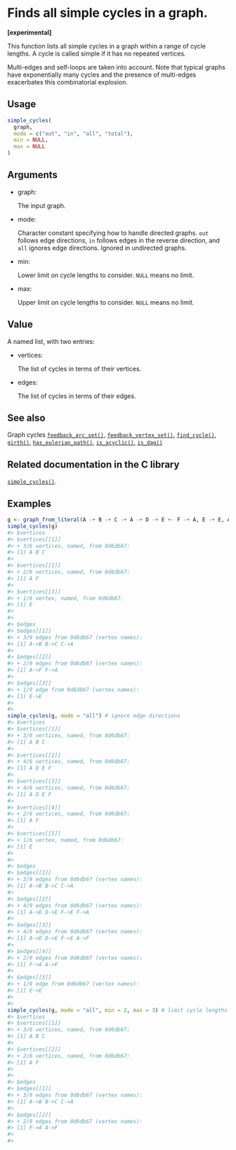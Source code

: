 # Finds all simple cycles in a graph.

**\[experimental\]**

This function lists all simple cycles in a graph within a range of cycle
lengths. A cycle is called simple if it has no repeated vertices.

Multi-edges and self-loops are taken into account. Note that typical
graphs have exponentially many cycles and the presence of multi-edges
exacerbates this combinatorial explosion.

## Usage

``` r
simple_cycles(
  graph,
  mode = c("out", "in", "all", "total"),
  min = NULL,
  max = NULL
)
```

## Arguments

- graph:

  The input graph.

- mode:

  Character constant specifying how to handle directed graphs. `out`
  follows edge directions, `in` follows edges in the reverse direction,
  and `all` ignores edge directions. Ignored in undirected graphs.

- min:

  Lower limit on cycle lengths to consider. `NULL` means no limit.

- max:

  Upper limit on cycle lengths to consider. `NULL` means no limit.

## Value

A named list, with two entries:

- vertices:

  The list of cycles in terms of their vertices.

- edges:

  The list of cycles in terms of their edges.

## See also

Graph cycles
[`feedback_arc_set()`](https://r.igraph.org/reference/feedback_arc_set.md),
[`feedback_vertex_set()`](https://r.igraph.org/reference/feedback_vertex_set.md),
[`find_cycle()`](https://r.igraph.org/reference/find_cycle.md),
[`girth()`](https://r.igraph.org/reference/girth.md),
[`has_eulerian_path()`](https://r.igraph.org/reference/has_eulerian_path.md),
[`is_acyclic()`](https://r.igraph.org/reference/is_acyclic.md),
[`is_dag()`](https://r.igraph.org/reference/is_dag.md)

## Related documentation in the C library

[`simple_cycles()`](https://igraph.org/c/html/latest/igraph-Cycles.html#igraph_simple_cycles).

## Examples

``` r
g <- graph_from_literal(A -+ B -+ C -+ A -+ D -+ E +- F -+ A, E -+ E, A -+ F, simplify = FALSE)
simple_cycles(g)
#> $vertices
#> $vertices[[1]]
#> + 3/6 vertices, named, from 0d6db67:
#> [1] A B C
#> 
#> $vertices[[2]]
#> + 2/6 vertices, named, from 0d6db67:
#> [1] A F
#> 
#> $vertices[[3]]
#> + 1/6 vertex, named, from 0d6db67:
#> [1] E
#> 
#> 
#> $edges
#> $edges[[1]]
#> + 3/9 edges from 0d6db67 (vertex names):
#> [1] A->B B->C C->A
#> 
#> $edges[[2]]
#> + 2/9 edges from 0d6db67 (vertex names):
#> [1] A->F F->A
#> 
#> $edges[[3]]
#> + 1/9 edge from 0d6db67 (vertex names):
#> [1] E->E
#> 
#> 
simple_cycles(g, mode = "all") # ignore edge directions
#> $vertices
#> $vertices[[1]]
#> + 3/6 vertices, named, from 0d6db67:
#> [1] A B C
#> 
#> $vertices[[2]]
#> + 4/6 vertices, named, from 0d6db67:
#> [1] A D E F
#> 
#> $vertices[[3]]
#> + 4/6 vertices, named, from 0d6db67:
#> [1] A D E F
#> 
#> $vertices[[4]]
#> + 2/6 vertices, named, from 0d6db67:
#> [1] A F
#> 
#> $vertices[[5]]
#> + 1/6 vertex, named, from 0d6db67:
#> [1] E
#> 
#> 
#> $edges
#> $edges[[1]]
#> + 3/9 edges from 0d6db67 (vertex names):
#> [1] A->B B->C C->A
#> 
#> $edges[[2]]
#> + 4/9 edges from 0d6db67 (vertex names):
#> [1] A->D D->E F->E F->A
#> 
#> $edges[[3]]
#> + 4/9 edges from 0d6db67 (vertex names):
#> [1] A->D D->E F->E A->F
#> 
#> $edges[[4]]
#> + 2/9 edges from 0d6db67 (vertex names):
#> [1] F->A A->F
#> 
#> $edges[[5]]
#> + 1/9 edge from 0d6db67 (vertex names):
#> [1] E->E
#> 
#> 
simple_cycles(g, mode = "all", min = 2, max = 3) # limit cycle lengths
#> $vertices
#> $vertices[[1]]
#> + 3/6 vertices, named, from 0d6db67:
#> [1] A B C
#> 
#> $vertices[[2]]
#> + 2/6 vertices, named, from 0d6db67:
#> [1] A F
#> 
#> 
#> $edges
#> $edges[[1]]
#> + 3/9 edges from 0d6db67 (vertex names):
#> [1] A->B B->C C->A
#> 
#> $edges[[2]]
#> + 2/9 edges from 0d6db67 (vertex names):
#> [1] F->A A->F
#> 
#> 
```

